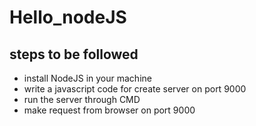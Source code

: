 # Hello_nodeJS

## steps to be followed
<ul>
  <li>install NodeJS in your machine 
  <li>write a javascript code for create server on port 9000
  <li>run the server through CMD
  <li>make request from browser on port 9000
<ul/>
